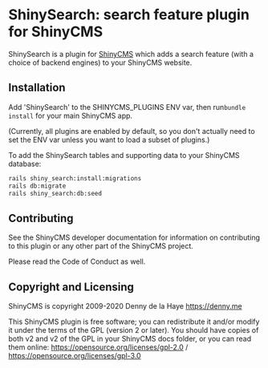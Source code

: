 # ShinySearch: search feature plugin for ShinyCMS

ShinySearch is a plugin for [ShinyCMS](https://shinycms.com) which adds a search feature (with a choice of backend engines) to your ShinyCMS website.


## Installation

Add 'ShinySearch' to the SHINYCMS_PLUGINS ENV var, then run`bundle install` for your main ShinyCMS app.

(Currently, all plugins are enabled by default, so you don't actually need to set the ENV var unless you want to load a subset of plugins.)

To add the ShinySearch tables and supporting data to your ShinyCMS database:
```bash
rails shiny_search:install:migrations
rails db:migrate
rails shiny_search:db:seed
```


## Contributing

See the ShinyCMS developer documentation for information on contributing to this plugin or any other part of the ShinyCMS project.

Please read the Code of Conduct as well.


## Copyright and Licensing

ShinyCMS is copyright 2009-2020 Denny de la Haye https://denny.me

This ShinyCMS plugin is free software; you can redistribute it and/or modify it under the terms of the GPL (version 2 or later). You should have copies of both v2 and v2 of the GPL in your ShinyCMS docs folder, or you can read them online: https://opensource.org/licenses/gpl-2.0 / https://opensource.org/licenses/gpl-3.0
